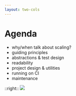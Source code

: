 ```yaml
---
layout: two-cols
---
```


# Agenda
- why/when talk about scaling?
- guiding principles
- abstractions & test design
- readability
- project design & utilities
- running on CI
- maintenance

::right::
<img src="/images/notebook.png" class="relative pt-24 pl-10 w-[90%]" />

<style>
.slidev-layout li {
  font-size: 1.7rem;
}
.slidev-layout ul {
  padding-top: 20px;
}
</style>
